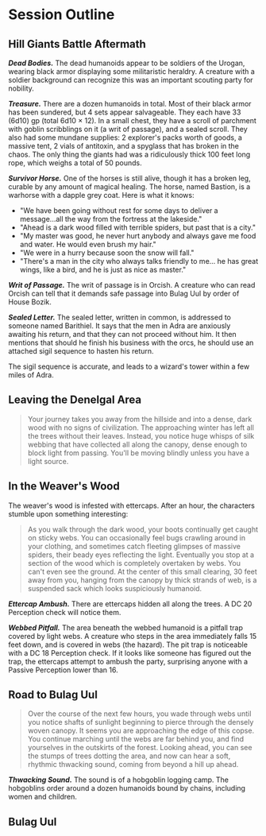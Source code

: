 # Session Outline
## Hill Giants Battle Aftermath
***Dead Bodies.*** The dead humanoids appear to be soldiers of the Urogan, wearing black armor displaying some militaristic heraldry. A creature with a soldier background can recognize this was an important scouting party for nobility.

***Treasure.*** There are a dozen humanoids in total. Most of their black armor has been sundered, but 4 sets appear salvageable. They each have 33 (6d10) gp (total 6d10 $\times$ 12). In a small chest, they have a scroll of parchment with goblin scribblings on it (a writ of passage), and a sealed scroll. They also had some mundane supplies: 2 explorer's packs worth of goods, a massive tent, 2 vials of antitoxin, and a spyglass that has broken in the chaos. The only thing the giants had was a ridiculously thick 100 feet long rope, which weighs a total of 50 pounds.

***Survivor Horse.*** One of the horses is still alive, though it has a broken leg, curable by any amount of magical healing. The horse, named Bastion, is a warhorse with a dapple grey coat. Here is what it knows:
- "We have been going without rest for some days to deliver a message...all the way from the fortress at the lakeside."
- "Ahead is a dark wood filled with terrible spiders, but past that is a city."
- "My master was good, he never hurt anybody and always gave me food and water. He would even brush my hair."
- "We were in a hurry because soon the snow will fall."
- "There's a man in the city who always talks friendly to me... he has great wings, like a bird, and he is just as nice as master."

***Writ of Passage.*** The writ of passage is in Orcish. A creature who can read Orcish can tell that it demands safe passage into Bulag Uul by order of House Bozik.

***Sealed Letter.*** The sealed letter, written in common, is addressed to someone named Barithiel. It says that the men in Adra are anxiously awaiting his return, and that they can not proceed without him. It then mentions that should he finish his business with the orcs, he should use an attached sigil sequence to hasten his return.

The sigil sequence is accurate, and leads to a wizard's tower within a few miles of Adra.

## Leaving the Denelgal Area
> Your journey takes you away from the hillside and into a dense, dark wood with no signs of civilization. The approaching winter has left all the trees without their leaves. Instead, you notice huge whisps of silk webbing that have collected all along the canopy, dense enough to block light from passing. You'll be moving blindly unless you have a light source.

## In the Weaver's Wood

The weaver's wood is infested with ettercaps. After an hour, the characters stumble upon something interesting:

> As you walk through the dark wood, your boots continually get caught on sticky webs. You can occasionally feel bugs crawling around in your clothing, and sometimes catch fleeting glimpses of massive spiders, their beady eyes reflecting the light. Eventually you stop at a section of the wood which is completely overtaken by webs. You can't even see the ground. At the center of this small clearing, 30 feet away from you, hanging from the canopy by thick strands of web, is a suspended sack which looks suspiciously humanoid.

***Ettercap Ambush.*** There are ettercaps hidden all along the trees. A DC 20 Perception check will notice them.

***Webbed Pitfall.*** The area beneath the webbed humanoid is a pitfall trap covered by light webs. A creature who steps in the area immediately falls 15 feet down, and is covered in webs (the hazard). The pit trap is noticeable with a DC 18 Perception check. If it looks like someone has figured out the trap, the ettercaps attempt to ambush the party, surprising anyone with a Passive Perception lower than 16.

## Road to Bulag Uul

> Over the course of the next few hours, you wade through webs until you notice shafts of sunlight beginning to pierce through the densely woven canopy. It seems you are approaching the edge of this copse. You continue marching until the webs are far behind you, and find yourselves in the outskirts of the forest. Looking ahead, you can see the stumps of trees dotting the area, and now can hear a soft, rhythmic thwacking sound, coming from beyond a hill up ahead.

***Thwacking Sound.*** The sound is of a hobgoblin logging camp. The hobgoblins order around a dozen humanoids bound by chains, including women and children.




## Bulag Uul
